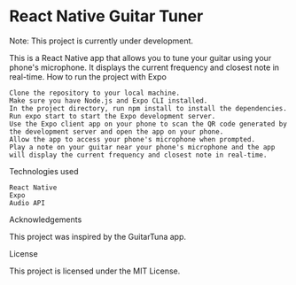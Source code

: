 # React Native Guitar Tuner

Note: This project is currently under development.

This is a React Native app that allows you to tune your guitar using your phone's microphone. It displays the current frequency and closest note in real-time.
How to run the project with Expo

    Clone the repository to your local machine.
    Make sure you have Node.js and Expo CLI installed.
    In the project directory, run npm install to install the dependencies.
    Run expo start to start the Expo development server.
    Use the Expo client app on your phone to scan the QR code generated by the development server and open the app on your phone.
    Allow the app to access your phone's microphone when prompted.
    Play a note on your guitar near your phone's microphone and the app will display the current frequency and closest note in real-time.

Technologies used

    React Native
    Expo
    Audio API

Acknowledgements

This project was inspired by the GuitarTuna app.

License

This project is licensed under the MIT License.

